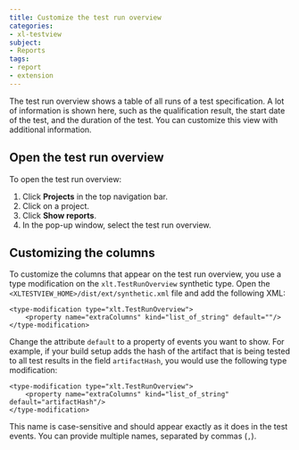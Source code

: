 ```yaml
---
title: Customize the test run overview
categories:
- xl-testview
subject:
- Reports
tags:
- report
- extension
---
```


The test run overview shows a table of all runs of a test specification. A lot of information is shown here, such as the qualification result, the start date of the test, and the duration of the test. You can customize this view with additional information.

## Open the test run overview

To open the test run overview:

1. Click **Projects** in the top navigation bar.
1. Click on a project.
2. Click **Show reports**.
3. In the pop-up window, select the test run overview.

## Customizing the columns

To customize the columns that appear on the test run overview, you use a type modification on the `xlt.TestRunOverview` synthetic type. Open the `<XLTESTVIEW_HOME>/dist/ext/synthetic.xml` file and add the following XML: 

    <type-modification type="xlt.TestRunOverview">
        <property name="extraColumns" kind="list_of_string" default=""/>
    </type-modification>

Change the attribute `default` to a property of events you want to show. For example, if your build setup adds the hash of the artifact that is being tested to all test results in the field `artifactHash`, you would use the following type modification:

    <type-modification type="xlt.TestRunOverview">
        <property name="extraColumns" kind="list_of_string" default="artifactHash"/>
    </type-modification>
    
This name is case-sensitive and should appear exactly as it does in the test events. You can provide multiple names, separated by commas (`,`).
